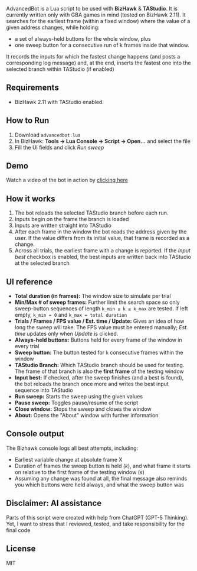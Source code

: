 AdvancedBot is a Lua script to be used with **BizHawk** & **TAStudio**. It is currently written only with GBA games in mind (tested on BizHawk 2.11). It searches for the earliest frame (within a fixed window) where the value of a given address changes, while holding:
- a set of always-held buttons for the whole window, plus
- one sweep button for a consecutive run of k frames inside that window.

It records the inputs for which the fastest change happens (and posts a corresponding log message) and, at the end, inserts the fastest one into the selected branch within TAStudio (if enabled)

## Requirements
- BizHawk 2.11 with TAStudio enabled.

## How to Run
1. Download `advancedbot.lua`  
2. In BizHawk: **Tools → Lua Console → Script → Open…** and select the file
3. Fill the UI fields and click *Run sweep*

## Demo
Watch a video of the bot in action by [clicking here](https://www.youtube.com/watch?v=VKQaV8AZy2k)

## How it works
1. The bot reloads the selected TAStudio branch before each run.
2. Inputs begin on the frame the branch is loaded
3. Inputs are written straight into TAStudio
4. After each frame in the window the bot reads the address given by the user. If the value differs from its initial value, that frame is recorded as a change.  
5. Across all trials, the earliest frame with a change is reported. If the *Input best* checkbox is enabled, the best inputs are written back into TAStudio at the selected branch

## UI reference
- **Total duration (in frames):** The window size to simulate per trial
- **Min/Max # of sweep frames:** Further limit the search space so only sweep-button sequences of length `k_min ≤ k ≤ k_max` are tested. If left empty, `k_min = 0` and `k_max = total duration`
- **Trials / Frames / FPS value / Est. time / Update:** Gives an idea of how long the sweep will take. The FPS value must be entered manually; *Est. time* updates only when *Update* is clicked.  
- **Always-held buttons:** Buttons held for every frame of the window in every trial
- **Sweep button:** The button tested for `k` consecutive frames within the window
- **TAStudio Branch:** Which TAStudio branch should be used for testing. The frame of that branch is also the **first frame** of the testing window
- **Input best:** If checked, after the sweep finishes (and a best is found), the bot reloads the branch once more and writes the best input sequence into TAStudio
- **Run sweep:** Starts the sweep using the given values
- **Pause sweep:** Toggles pause/resume of the script
- **Close window:** Stops the sweep and closes the window
- **About:** Opens the "About" window with further information

## Console output
The Bizhawk console logs all best attempts, including:
- Earliest variable change at absolute frame X
- Duration of frames the sweep button is held (*k*), and what frame it starts on relative to the first frame of the testing window (*s*)
- Assuming any change was found at all, the final message also reminds you which buttons were held always, and what the sweep button was

## Disclaimer: AI assistance
Parts of this script were created with help from ChatGPT (GPT-5 Thinking). Yet, I want to stress that I reviewed, tested, and take responsibility for the final code

## License
MIT

